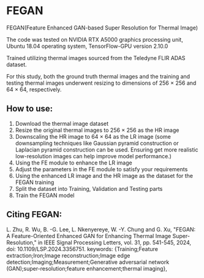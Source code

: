 # FEGAN
FEGAN(Feature Enhanced GAN-based Super Resolution for Thermal Image)

The code was tested on NVIDIA RTX A5000 graphics processing unit, Ubuntu 18.04 operating system, TensorFlow-GPU version 2.10.0 

Trained utilizing thermal images sourced from the Teledyne FLIR ADAS dataset.

For this study, both the ground truth thermal images and the training and testing thermal images underwent resizing to dimensions of 256 × 256 and 64 × 64, respectively.

## How to use:
1. Download the thermal image dataset
2. Resize the original thermal images to 256 × 256 as the HR image
3. Downscaling the HR image to 64 × 64 as the LR image (some downsampling techniques like Gaussian pyramid construction or Laplacian pyramid construction can be used. Ensuring get more realistic low-resolution images can help improve model performance.)
4. Using the FE module to enhance the LR image
5. Adjust the parameters in the FE module to satisfy your requirements
6. Using the enhanced LR image and the HR image as the dataset for the FEGAN training
7. Split the dataset into Training, Validation and Testing parts
8. Train the FEGAN model

## Citing FEGAN:
L. Zhu, R. Wu, B. -G. Lee, L. Nkenyereye, W. -Y. Chung and G. Xu, "FEGAN: A Feature-Oriented Enhanced GAN for Enhancing Thermal Image Super-Resolution," in IEEE Signal Processing Letters, vol. 31, pp. 541-545, 2024, doi: 10.1109/LSP.2024.3356751.
keywords: {Training;Feature extraction;Iron;Image reconstruction;Image edge detection;Imaging;Measurement;Generative adversarial network (GAN);super-resolution;feature enhancement;thermal imaging},
